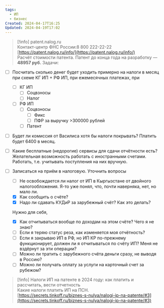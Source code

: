 ```yaml
---
tags:
  - ИП
  - бизнес
Created: 2024-04-17T16:25
Updated: 2024-04-19T17:02
---
```

> [!info] patent.nalog.ru  
> Контакт-центр ФНС России:8 800 222-22-22  
> [https://patent.nalog.ru/info/](https://patent.nalog.ru/info/)  
Расчёт стоимости патента.
Патент до конца года на разработку — **48957 руб.**
Задачи:
- [ ] Посчитать сколько денег будет уходить примерно на налоги в месяц при схеме КГ ИП + РФ ИП, при ежемесячных платежах, при
    - [ ] КГ ИП
        - [ ] Соцвзносы
        - [ ] Налог
    - [ ] РФ ИП
        - [ ] Соцвзносы
            - [ ] Фикс
            - [ ] ПФР за выручку >300000 рублей
        - [ ] Патент
- [ ] Будет ли комиссия от Василиса хотя бы налоги покрывать? Платить будет 6400 в месяц.
- [ ] Какие бесплатные (недорогие) сервисы для сдачи отчётности есть? Желательная возможность работать с иностранными счетами. Работать, т.е. учитывать поступления на них вручную.
- [ ] Записаться на приём в налоговую. Уточнить вопросы
    
    - [ ] Не освобождается ли налог от ИП в Кыргызстане от двойного налогообложения. Я-то уже понял, что, почти наверняка, нет, но мало ли.
    - [x] Как сообщить о счёте?
    - [x] Надо ли сдавать КУДиР за зарубежный счёт? Как это делать?
    
    Нужно для себя,
    
    - [x] Как отчитываться вообще по доходам на этом счёте? Чего я не знаю?
    - [ ] Если я теряю статус реза, как изменяется моя отчётность?
    - [ ] Если я закрываю ИП в РФ, но ИП КР по-прежнему функционирует, должен ли я отчитываться по счёту ИП? Меня не вздёрнут за эти операции?
    - [ ] Можно ли тратить с зарубежного счёта деньги сразу, не выводя в Россию?
    - [ ] Можно ли получать оплату за услуги на карточный счет за рубежом?

> [!info] Налоги ИП на патенте в 2024 году: как платить и рассчитать, вести отчетность  
> Какие налоги платить ИП на ПСН.  
> [https://secrets.tinkoff.ru/biznes-s-nulya/nalogi-ip-na-patente/#3](https://secrets.tinkoff.ru/biznes-s-nulya/nalogi-ip-na-patente/#3)